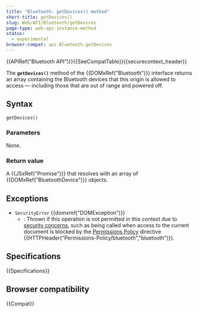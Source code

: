 ```yaml
---
title: "Bluetooth: getDevices() method"
short-title: getDevices()
slug: Web/API/Bluetooth/getDevices
page-type: web-api-instance-method
status:
  - experimental
browser-compat: api.Bluetooth.getDevices
---
```


{{APIRef("Bluetooth API")}}{{SeeCompatTable}}{{securecontext_header}}

The **`getDevices()`** method of the {{DOMxRef("Bluetooth")}} interface returns an array containing the Bluetooth devices that this origin is allowed to access — including those that are out of range and powered off.

## Syntax

```js-nolint
getDevices()
```

### Parameters

None.

### Return value

A {{JSxRef("Promise")}} that resolves with an array of {{DOMxRef("BluetoothDevice")}} objects.

## Exceptions

- `SecurityError` {{domxref("DOMException")}}
  - : Thrown if this operation is not permitted in this context due to [security concerns](/en-US/docs/Web/API/Web_Bluetooth_API#security_considerations), such as being called when access to the current document is blocked by the [Permissions Policy](/en-US/docs/Web/HTTP/Permissions_Policy) directive {{HTTPHeader("Permissions-Policy/bluetooth","bluetooth")}}.

## Specifications

{{Specifications}}

## Browser compatibility

{{Compat}}
